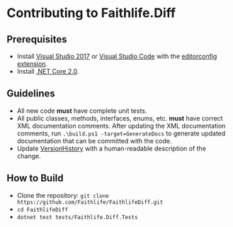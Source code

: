 # Contributing to Faithlife.Diff

## Prerequisites

* Install [Visual Studio 2017](https://www.visualstudio.com/downloads/) or [Visual Studio Code](https://code.visualstudio.com/) with the [editorconfig extension](https://github.com/editorconfig/editorconfig-vscode).
* Install [.NET Core 2.0](https://www.microsoft.com/net/core).

## Guidelines

* All new code **must** have complete unit tests.
* All public classes, methods, interfaces, enums, etc. **must** have correct XML documentation comments. After updating the XML documentation comments, run `.\build.ps1 -target=GenerateDocs` to generate updated documentation that can be committed with the code.
* Update [VersionHistory](../VersionHistory.md) with a human-readable description of the change.

## How to Build

* Clone the repository: `git clone https://github.com/Faithlife/FaithlifeDiff.git`
* `cd FaithlifeDiff`
* `dotnet test tests/Faithlife.Diff.Tests`
